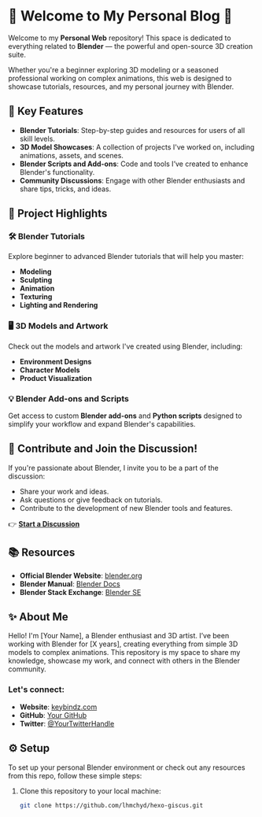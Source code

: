 # 🌟 Welcome to My Personal Blog 🌟

Welcome to my **Personal Web** repository! This space is dedicated to everything related to **Blender** — the powerful and open-source 3D creation suite.

Whether you're a beginner exploring 3D modeling or a seasoned professional working on complex animations, this web is designed to showcase tutorials, resources, and my personal journey with Blender.

## 📌 Key Features

- **Blender Tutorials**: Step-by-step guides and resources for users of all skill levels.
- **3D Model Showcases**: A collection of projects I've worked on, including animations, assets, and scenes.
- **Blender Scripts and Add-ons**: Code and tools I’ve created to enhance Blender's functionality.
- **Community Discussions**: Engage with other Blender enthusiasts and share tips, tricks, and ideas.

## 🚀 Project Highlights

### 🛠️ Blender Tutorials
Explore beginner to advanced Blender tutorials that will help you master:
- **Modeling**
- **Sculpting**
- **Animation**
- **Texturing**
- **Lighting and Rendering**

### 🖥️ 3D Models and Artwork
Check out the models and artwork I've created using Blender, including:
- **Environment Designs**
- **Character Models**
- **Product Visualization**

### 💡 Blender Add-ons and Scripts
Get access to custom **Blender add-ons** and **Python scripts** designed to simplify your workflow and expand Blender's capabilities.

## 🎯 Contribute and Join the Discussion!

If you're passionate about Blender, I invite you to be a part of the discussion:
- Share your work and ideas.
- Ask questions or give feedback on tutorials.
- Contribute to the development of new Blender tools and features.

👉 **[Start a Discussion](https://github.com/lhmchyd/hexo-giscus/discussions)**

## 📚 Resources

- **Official Blender Website**: [blender.org](https://www.blender.org)
- **Blender Manual**: [Blender Docs](https://docs.blender.org)
- **Blender Stack Exchange**: [Blender SE](https://blender.stackexchange.com)

## ✨ About Me

Hello! I'm [Your Name], a Blender enthusiast and 3D artist. I’ve been working with Blender for [X years], creating everything from simple 3D models to complex animations. This repository is my space to share my knowledge, showcase my work, and connect with others in the Blender community.

### Let's connect:
- **Website**: [keybindz.com](https://keybindz.com)
- **GitHub**: [Your GitHub](https://github.com/lhmchyd)
- **Twitter**: [@YourTwitterHandle](https://twitter.com/YourTwitterHandle)

## ⚙️ Setup

To set up your personal Blender environment or check out any resources from this repo, follow these simple steps:

1. Clone this repository to your local machine:
   ```bash
   git clone https://github.com/lhmchyd/hexo-giscus.git
